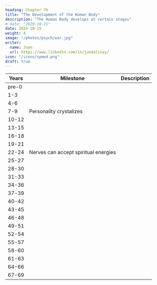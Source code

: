 ```yaml
---
heading: Chapter 7b
title: "The Development of the Human Body"
description: "The Human Body develops at certain stages"
# date: "2020-10-15"
date: 2024-10-15
weight: 4
image: "/photos/psych/war.jpg"
writer:
  name: Juan
  url: https://www.linkedin.com/in/jundalisay/
icon: "/icons/spmed.png"
draft: true
---
```



Years | Milestone | Description
--- | --- | ---
pre-0 | |
1-3 | |
4-6 | |
7-9 | Personality crystalizes | 
10-12 | |
13-15 | |
16-18 | |
19-21 | |
22-24 | Nerves can accept spiritual energies |
25-27 | |
28-30 | |
31-33 | |
34-36 | |
37-39 | |
40-42 | |
43-45 | |
46-48 | |
49-51 | |
52-54 | |
55-57 | |
58-60 | |
61-63 | |
64-66 | |
67-69 | |


